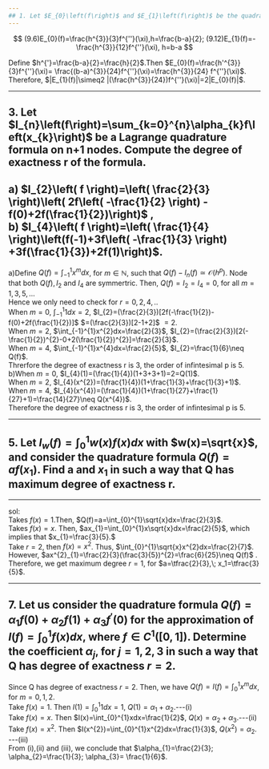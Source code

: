 ```yaml
---
## 1. Let $E_{0}\left(f\right)$ and $E_{1}\left(f\right)$ be the quadrature errors in $\left(9.6\right)$ </span> and $\left(9.12\right)$. Prove that $\left| E_{1}\left(f\right) \right|\simeq 2\left| E_{0}\left(f\right) \right|$.
---
```

$$
(9.6)E_{0}(f)=\frac{h^{3}}{3}f^{''}(\xi),h=\frac{b-a}{2};
(9.12)E_{1}(f)=-\frac{h^{3}}{12}f^{''}(\xi), h=b-a
$$  

Define $h^{'}=\frac{b-a}{2}=\frac{h}{2}$.Then $E_{0}(f)=\frac{h'^{3}}{3}f^{''}(\xi)= \frac{(b-a)^{3}}{24}f^{''}(\xi)=\frac{h^{3}}{24} f^{''}(\xi)$.  
Therefore, $|E_{1}(f)|\simeq2 |(\frac{h^{3}}{24})f^{''}(\xi)|=2|E_{0}(f)|$.  

---
## 3. Let $I_{n}\left(f\right)=\sum_{k=0}^{n}\alpha_{k}f\left(x_{k}\right)$ be a Lagrange quadrature formula on n+1 nodes. Compute the degree of exactness r  of the formula.  
a) $I_{2}\left( f \right)=\left( \frac{2}{3} \right)\left( 2f\left( -\frac{1}{2} \right) -f(0)+2f(\frac{1}{2})\right)$ ,  
b) $I_{4}\left( f \right)=\left( \frac{1}{4} \right)\left(f(-1)+3f\left( -\frac{1}{3} \right) +3f(\frac{1}{3})+2f(1)\right)$.  
---
a)Define $Q(f)=\int_{-1}^{1}x^{m}dx$, for $m \in\mathbb{N}$, such that $Q(f)-I_{n}(f)\simeq \mathcal{O}(h^{p})$.
Node that both $Q(f), I_{2}$ and $I_{4}$ are symmertric. Then, $Q(f)=I_{2}=I_{4}=0$, for all $m=1,3,5,...$  
Hence we only need to check for $r=0,2,4,..$  
When $m=0$, $\int_{-1}^{1}1dx=2$, $I_{2}=(\frac{2}{3})[2f(-\frac{1}{2})-f(0)+2f(\frac{1}{2})]$
                                              $=(\frac{2}{3})[2-1+2]$
                                              $=2$.  
When $m=2$, $\int_{-1}^{1}x^{2}dx=\frac{2}{3}$, $I_{2}=(\frac{2}{3})[2(-\frac{1}{2})^{2}-0+2(\frac{1}{2})^{2}]=\frac{2}{3}$.  
When $m=4$, $\int_{-1}^{1}x^{4}dx=\frac{2}{5}$, $I_{2}=\frac{1}{6}\neq Q(f)$.  
Threrfore the degree of exactness r is 3, the order of infintesimal p is 5.  
b)When $m=0$, $I_{4}(1)=(\frac{1}{4})(1+3+3+1)=2=Q(1)$.  
  When $m=2$, $I_{4}(x^{2})=(\frac{1}{4})(1+\frac{1}{3}+\frac{1}{3}+1)$.  
  When $m=4$, $I_{4}(x^{4})=(\frac{1}{4})(1+\frac{1}{27}+\frac{1}{27}+1)=\frac{14}{27}\neq Q(x^{4})$.  
Therefore the degree of exactness r is 3, the order of infintesimal p is 5.  

---
## 5. Let $I_{w}(f)=\int_{0}^{1}w(x)f(x)dx$ with $w(x)=\sqrt{x}$, and consider the quadrature formula $Q(f)=af(x_{1})$. Find a and $x_{1}$ in such a way that Q has maximum degree of exactness r.  
---
sol:  
Takes $f(x)=1$.Then, $Q(f)=a=\int_{0}^{1}\sqrt{x}dx=\frac{2}{3}$.  
Takes $f(x)=x$. Then, $ax_{1}=\int_{0}^{1}x\sqrt{x}dx=\frac{2}{5}$, which implies that $x_{1}=\frac{3}{5}.$  
Take $r=2$, then $f(x)=x^{2}$. Thus, $\int_{0}^{1}\sqrt{x}x^{2}dx=\frac{2}{7}$. However, $ax^{2}_{1}=\frac{2}{3}(\frac{3}{5})^{2}=\frac{6}{25}\neq Q(f)$ .  
Therefore, we get maximum degree $r=1$, for $a=\tfrac{2}{3},\; x_1=\tfrac{3}{5}$.

---
## 7. Let us consider the quadrature formula $Q(f)=\alpha_{1}f(0)+\alpha_{2}f(1)+\alpha_{3}f^{'}(0)$ for the approximation of $I(f)=\int_{0}^{1}f(x)dx$, where $f\in C^{1}([0,1])$. Determine the coefficient $\alpha_{j}$, for $j=1,2,3$ in such a way that Q has degree of exactness $r=2$.  
Since Q has degree of exactness $r=2$. Then, we have $Q(f)=I(f)=\int_{0}^{1}x^{m}dx$, for $m=0,1,2$.  
Take $f(x)=1$. Then $I(1)=\int_{0}^{1}1dx=1$,  $Q(1)=\alpha_{1}+\alpha_{2}$.---(i)  
Take $f(x)=x$. Then $I(x)=\int_{0}^{1}xdx=\frac{1}{2}$,  $Q(x)=\alpha_{2}+\alpha_{3}$.---(ii)  
Take $f(x)=x^{2}$. Then $I(x^{2})=\int_{0}^{1}x^{2}dx=\frac{1}{3}$,  $Q(x^{2})=\alpha_{2}$. ---(iii)  
From (i),(ii) and (iii), we conclude that $\alpha_{1}=\frac{2}{3}; \alpha_{2}=\frac{1}{3}; \alpha_{3}= \frac{1}{6}$.  

